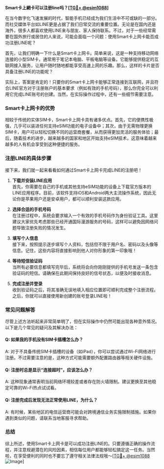 **Smart卡上網卡可以注册line吗？[[TG💪+ @esim1088](https://t.me/s/esim1088)]**

在当今数字化飞速发展的时代，智能手机已经成为我们生活中不可或缺的一部分。而社交媒体平台如LINE更是占据了我们日常交流的重要位置。无论是在国内还是海外，很多人都喜欢使用LINE来与朋友、家人保持联系。不过，对于一些经常需要在国外旅行或居住的人来说，可能会面临一个问题：使用Smart卡上网卡能否成功注册LINE呢？

首先，让我们明确一下什么是Smart卡上网卡。简单来说，这是一种支持移动网络连接的小型SIM卡，通常用于笔记本电脑、平板电脑等设备。它能够提供稳定的互联网接入服务，让用户随时随地都能享受高速上网的乐趣。那么，这样的卡片是否具备注册LINE的功能呢？

实际上，答案是肯定的！只要你的Smart卡上网卡能够正常连接到互联网，并且符合LINE官方对于注册账户的基本要求（例如有效的手机号码），那么你完全可以利用它完成LINE账号的创建。当然，在实际操作过程中，还有一些细节需要注意。

### Smart卡上网卡的优势

相较于传统的实体SIM卡，Smart卡上网卡具有诸多优点。首先，它的便携性极强，几乎可以装进任何支持eSIM功能的电子设备中；其次，由于无需物理更换SIM卡，用户可以轻松切换不同的运营商套餐，从而获得更加灵活的服务体验；最后，随着技术的进步，越来越多的国家和地区开始支持eSIM技术，这意味着越来越多的人有机会享受到这种便捷的服务。

### 注册LINE的具体步骤

接下来，我们就一起来看看如何通过Smart卡上网卡完成LINE的注册吧！

1. **下载并安装LINE应用**  
   首先，你需要在自己的手机或其他支持eSIM功能的设备上下载官方版本的LINE应用程序。目前，该软件支持iOS和Android两大主流操作系统，因此无论你是苹果用户还是安卓用户，都可以顺利安装这款应用。

2. **选择合适的手机号码**  
   在注册过程中，系统会要求输入一个有效的手机号码作为身份验证工具。这里建议大家优先考虑那些已经开通国际漫游服务的号码，这样可以避免因网络问题导致注册失败的情况发生。

3. **填写个人信息**  
   接下来，按照提示逐步填写个人资料，包括但不限于用户名、密码以及头像等信息。记住，这些内容将直接影响到他人对你形象的第一印象哦！

4. **等待短信验证码**  
   当所有必要信息都填写完毕后，系统将会向你刚刚提供的手机号发送一条包含验证码的短信。请确保在此期间保持良好的信号状态，以便及时接收消息。

5. **完成注册并登录**  
   收到验证码之后，将其准确无误地填入相应位置即可顺利完成整个注册流程。之后，你就可以直接使用新创建的账号登录LINE啦！

### 常见问题解答

尽管上述方法听起来非常简单明了，但在实际操作中仍然可能出现各种意外情况。以下是几个常见的疑问及其解决办法：

#### Q: 如果我的手机没有SIM卡插槽怎么办？
A: 对于不具备传统SIM卡插槽的设备（如iPad），你可以尝试通过Wi-Fi网络进行注册。不过需要注意的是，这种方式可能需要额外配置路由器等相关硬件设施。

#### Q: 注册时总是显示“连接超时”，应该怎么办？
A: 这种现象通常表明当前网络环境较差或者存在防火墙限制。建议更换至其他稳定可靠的Wi-Fi热点试试看。

#### Q: 注册完成后发现无法正常使用LINE，为什么？
A: 有时候，某些地区的电信运营商可能会对跨境通信业务实施限制措施。如果你遇到类似的问题，请联系当地客服寻求帮助。

### 总结

综上所述，使用Smart卡上网卡是可以成功注册LINE的。只要遵循正确的操作流程，并注意规避潜在的风险因素，相信每位用户都能够轻松搞定这一任务。当然啦，在享受便利的同时也不要忘了遵守相关法律法规哦～[[TG💪+ @esim1088](https://t.me/s/esim1088) ![Image](https://i.postimg.cc/4NQfJmqS/Snipaste-2025-05-13-00-14-12.png)]